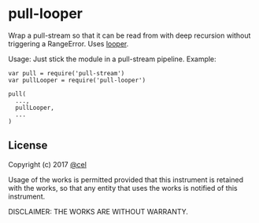 # pull-looper

Wrap a pull-stream so that it can be read from with deep recursion without triggering a RangeError.
Uses [looper](https://github.com/dominictarr/looper).

Usage: Just stick the module in a pull-stream pipeline.
Example:

```
var pull = require('pull-stream')
var pullLooper = require('pull-looper')

pull(
  ...,
  pullLooper,
  ...
)
```

## License

Copyright (c) 2017 [@cel](@f/6sQ6d2CMxRUhLpspgGIulDxDCwYD7DzFzPNr7u5AU=.ed25519)

Usage of the works is permitted provided that this instrument
is retained with the works, so that any entity that uses the
works is notified of this instrument.

DISCLAIMER: THE WORKS ARE WITHOUT WARRANTY.
